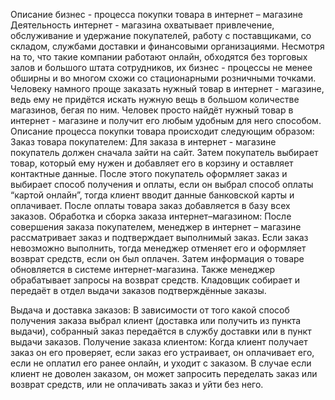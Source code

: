 Описание бизнес - процесса покупки товара в интернет – магазине
Деятельность интернет - магазина охватывает привлечение, обслуживание и удержание покупателей, работу с поставщиками, со складом, службами доставки и финансовыми организациями. Несмотря на то, что такие компании работают онлайн, обходятся без торговых залов и большого штата сотрудников, их бизнес - процессы не менее обширны и во многом схожи со стационарными розничными точками. Человеку намного проще заказать нужный товар в интернет - магазине, ведь ему не придётся искать нужную вещь в большом количестве магазинов, бегая по ним. Человек просто найдёт нужный товар в интернет - магазине и получит его любым удобным для него способом.
Описание процесса покупки товара происходит следующим образом:
Заказ товара покупателем:
   Для заказа в интернет - магазине покупатель должен сначала зайти на сайт. Затем покупатель выбирает товар, который ему нужен и добавляет его в корзину и оставляет контактные данные. После этого покупатель оформляет заказ и выбирает способ получения и оплаты, если он выбрал способ оплаты “картой онлайн”, тогда клиент вводит данные банковской карты и оплачивает. После оплаты товара заказ добавляется в базу всех заказов.
Обработка и сборка заказа интернет–магазином:
 После совершения заказа покупателем, менеджер в интернет – магазине рассматривает заказ и подтверждает выполнимый заказ. Если заказ невозможно выполнить, тогда менеджер отменяет его и оформляет возврат средств, если он был оплачен. Затем информация о товаре обновляется в системе интернет-магазина. Также менеджер обрабатывает запросы на возврат средств. Кладовщик собирает и передаёт в отдел выдачи заказов подтверждённые заказы.


Выдача и доставка заказов:
В зависимости от того какой способ получения заказа выбрал клиент (доставка или получить из пункта выдачи), собранный заказ передаётся в службу доставки или в пункт выдачи заказов.
Получение заказа клиентом:
Когда клиент получает заказ он его проверяет, если заказ его устраивает, он оплачивает его, если не оплатил его ранее онлайн, и уходит с заказом. В случае если клиент не доволен заказом, он может запросить переделать заказ или возврат средств, или не оплачивать заказ и уйти без него.
